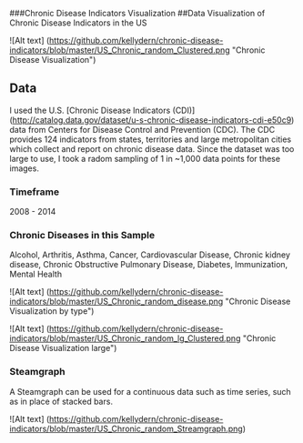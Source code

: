 ###Chronic Disease Indicators Visualization
##Data Visualization of Chronic Disease Indicators in the US

![Alt text] (https://github.com/kellydern/chronic-disease-indicators/blob/master/US_Chronic_random_Clustered.png "Chronic Disease Visualization")

## Data

I used the U.S. [Chronic Disease Indicators (CDI)] (http://catalog.data.gov/dataset/u-s-chronic-disease-indicators-cdi-e50c9) data from Centers for Disease Control and Prevention (CDC). The CDC provides 124 indicators from states, territories and large metropolitan cities which collect and report on chronic disease data. Since the dataset was too large to use, I took a radom sampling of 1 in ~1,000 data points for these images.
### Timeframe
2008 - 2014

### Chronic Diseases in this Sample
Alcohol, Arthritis, Asthma, Cancer, Cardiovascular Disease, Chronic kidney disease, Chronic Obstructive Pulmonary Disease, Diabetes, Immunization, Mental Health

![Alt text] (https://github.com/kellydern/chronic-disease-indicators/blob/master/US_Chronic_random_disease.png "Chronic Disease Visualization by type")

![Alt text] (https://github.com/kellydern/chronic-disease-indicators/blob/master/US_Chronic_random_lg_Clustered.png "Chronic Disease Visualization large")

### Steamgraph
A Steamgraph can be used for a continuous data such as time series, such as in place of stacked bars. 

![Alt text] (https://github.com/kellydern/chronic-disease-indicators/blob/master/US_Chronic_random_Streamgraph.png)
